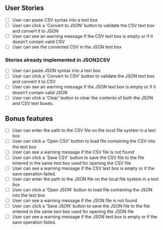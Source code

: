 ## User Stories

-   [ ] User can paste CSV syntax into a text box
-   [ ] User can click a 'Convert to JSON' button to validate the CSV text box and convert it to JSON
-   [ ] User can see an warning message if the CSV text box is empty or if it doesn't contain valid CSV
-   [ ] User can see the converted CSV in the JSON text box

### Stories already implemented in JSON2CSV 
-   [ ] User can paste JSON syntax into a text box
-   [ ] User can click a 'Convert to CSV' button to validate the JSON text box and convert it to CSV
-   [ ] User can see an warning message if the JSON text box is empty or if it doesn't contain valid JSON
-   [ ] User can click a 'Clear' button to clear the contents of both the JSON and CSV text boxes.

## Bonus features

-   [ ] User can enter the path to the CSV file on the local file system in a text box
-   [ ] User can click a 'Open CSV' button to load file containing the CSV into the text box
-   [ ] User can see a warning message if the CSV file is not found
-   [ ] User can click a 'Save CSV' button to save the CSV file to the file entered in the same text box used for opening the CSV file
-   [ ] User can see a warning message if the CSV text box is empty or if the save operation failed.
-   [ ] User can enter the path to the JSON file on the local file system in a text box
-   [ ] User can click a 'Open JSON' button to load file containing the JSON into the text box
-   [ ] User can see a warning message if the JSON file is not found
-   [ ] User can click a 'Save JSON' button to save the JSON file to the  file entered in the same text box used for opening the JSON file
-   [ ] User can see a warning message if the JSON text box is empty or if the save operation failed.
